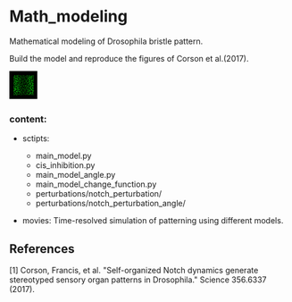 # Math_modeling
Mathematical modeling of Drosophila bristle pattern.

Build the model and reproduce the figures of Corson et al.(2017). 

<img src="https://github.com/xuanyuanqiao/Math_modeling/blob/main/vedios/cis-inhibition_modeling.gif" width="50" height="50">

### content:

- sctipts: 
    - main_model.py
    - cis_inhibition.py
    - main_model_angle.py
    - main_model_change_function.py
    - perturbations/notch_perturbation/ 
    - perturbations/notch_perturbation_angle/
    
- movies: 
Time-resolved simulation of patterning using different models. 

    

## References
<a id="1">[1]</a> 
Corson, Francis, et al. "Self-organized Notch dynamics generate stereotyped sensory organ patterns in Drosophila." Science 356.6337 (2017).

